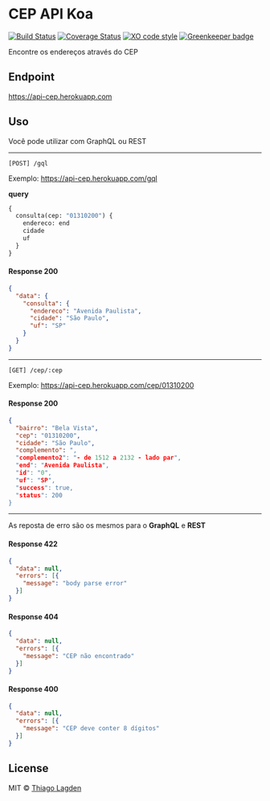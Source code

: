 # CEP API Koa

[![Build Status][ci-img]][ci]
[![Coverage Status][coveralls-img]][coveralls]
[![XO code style][xo-img]][xo]
[![Greenkeeper badge][greenkeeper-img]][greenkeeper]

[ci-img]:          https://travis-ci.org/lagden/cep-koa-api.svg
[ci]:              https://travis-ci.org/lagden/cep-koa-api
[coveralls-img]:   https://coveralls.io/repos/github/lagden/cep-koa-api/badge.svg?branch=master
[coveralls]:       https://coveralls.io/github/lagden/cep-koa-api?branch=master
[xo-img]:          https://img.shields.io/badge/code_style-XO-5ed9c7.svg
[xo]:              https://github.com/sindresorhus/xo
[greenkeeper-img]: https://badges.greenkeeper.io/lagden/koa-error.svg
[greenkeeper]:     https://greenkeeper.io/

Encontre os endereços através do CEP


## Endpoint

https://api-cep.herokuapp.com


## Uso

Você pode utilizar com GraphQL ou REST

---

`[POST] /gql`

Exemplo: https://api-cep.herokuapp.com/gql

**query**

```graphql
{
  consulta(cep: "01310200") {
    endereco: end
    cidade
    uf
  }
}
```

#### Response 200

```json
{
  "data": {
    "consulta": {
      "endereco": "Avenida Paulista",
      "cidade": "São Paulo",
      "uf": "SP"
    }
  }
}
```

---

`[GET] /cep/:cep`

Exemplo: https://api-cep.herokuapp.com/cep/01310200

#### Response 200

```json
{
  "bairro": "Bela Vista",
  "cep": "01310200",
  "cidade": "São Paulo",
  "complemento": ",
  "complemento2": "- de 1512 a 2132 - lado par",
  "end": "Avenida Paulista",
  "id": "0",
  "uf": "SP",
  "success": true,
  "status": 200
}
```

---

As reposta de erro são os mesmos para o **GraphQL** e **REST**

#### Response 422

```json
{
  "data": null,
  "errors": [{
    "message": "body parse error"
  }]
}
```

#### Response 404

```json
{
  "data": null,
  "errors": [{
    "message": "CEP não encontrado"
  }]
}
```

#### Response 400

```json
{
  "data": null,
  "errors": [{
    "message": "CEP deve conter 8 dígitos"
  }]
}
```


## License

MIT © [Thiago Lagden](http://lagden.in)
